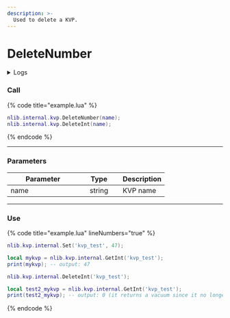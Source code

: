 ```yaml
---
description: >-
  Used to delete a KVP.
---
```


# DeleteNumber

<details>
  <summary>Logs</summary>

  Added in **v0.1.2**
</details>

### Call

{% code title="example.lua" %}
```lua
nlib.internal.kvp.DeleteNumber(name);
nlib.internal.kvp.DeleteInt(name);
```
{% endcode %}

***

### Parameters

<table>
    <thead>
        <tr>
            <th width="151" align="center">Parameter</th>
            <th width="79" align="center">Type</th>
            <th align="center">Description</th>
        </tr>
    </thead>
    <tbody>
        <tr>
            <td>name</td>
            <td align="center">string</td>
            <td>KVP name</td>
        </tr>
    </tbody>
</table>

***

### Use

{% code title="example.lua" lineNumbers="true" %}
```lua
nlib.kvp.internal.Set('kvp_test', 47);

local mykvp = nlib.kvp.internal.GetInt('kvp_test');
print(mykvp); -- output: 47

nlib.kvp.internal.DeleteInt('kvp_test');

local test2_mykvp = nlib.kvp.internal.GetInt('kvp_test');
print(test2_mykvp); -- output: 0 (it returns a vacuum since it no longer exists)
```
{% endcode %}
